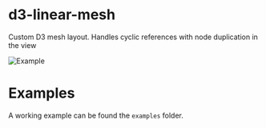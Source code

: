 d3-linear-mesh
==============

Custom D3 mesh layout. Handles cyclic references with node duplication in the view

![Example](https://raw.github.com/stores/d3-linear-mesh/master/examples/example.png)

Examples
==============

A working example can be found the `examples` folder.
